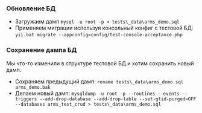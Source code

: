 ### Обновление БД
 - Загружаем дамп ```mysql -u root -p < tests\_data\arms_demo.sql```
 - Применяем миграции используя консольный конфиг с тестовой БД: ```yii.bat migrate --appconfig=config/test-console-acceptance.php```

### Сохранение дампа БД
Мы что-то изменили в структуре тестовой БД и хотим сохранить новый дамп.
- Сохраняем предыдущий дамп: ```rename tests\_data\arms_demo.sql arms_demo.bak```
- Делаем новый дамп: ```mysqldump -u root -p --routines --events --triggers --add-drop-database --add-drop-table --set-gtid-purged=OFF --databases arms_test_crud > tests\_data\arms_demo.sql```
